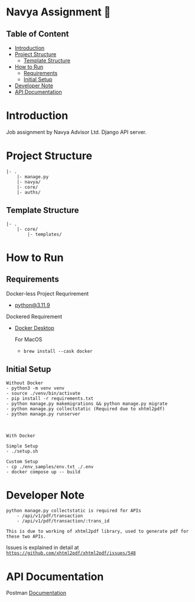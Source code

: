 # Navya Assignment 📨

## Table of Content

- [Introduction](#introduction)
- [Project Structure](#project-structure)
    - [Template Structure](#template-structure)
- [How to Run](#how-to-run)
  - [Requirements](#requirements)
  - [Initial Setup](#initial-setup)
- [Developer Note](#developer-note)
- [API Documentation](#api-documentation)

# Introduction

Job assignment by Navya Advisor Ltd. Django API server.

# Project Structure

    |- .
        |- manage.py
        |- navya/
        |- core/
        |- auths/

## Template Structure

    |- .
        |- core/
            |- templates/

# How to Run
## Requirements
Docker-less Project Requrirement
- [python@3.11.9](https://www.python.org/downloads/release/python-3119/)

Dockered Requirement
- [Docker Desktop](https://www.docker.com/products/docker-desktop/)

    For MacOS
    - `brew install --cask docker`

## Initial Setup
    Without Docker
    - python3 -m venv venv
    - source ./venv/bin/activate
    - pip install -r requirements.txt
    - python manage.py makemigrations && python manage.py migrate
    - python manage.py collectstatic (Required due to xhtml2pdf)
    - python manage.py runserver
<br />
    
    With Docker
    
    Simple Setup
    - ./setup.sh

    Custom Setup
    - cp ./env_samples/env.txt ./.env
    - docker compose up -- build

# Developer Note
```
python manage.py collectstatic is required for APIs
    - /api/v1/pdf/transaction
    - /api/v1/pdf/transaction/:trans_id

This is due to working of xhtml2pdf library, used to generate pdf for these two APIs.
```
Issues is explained in detail at [`https://github.com/xhtml2pdf/xhtml2pdf/issues/548`](https://github.com/xhtml2pdf/xhtml2pdf/issues/548)

# API Documentation
Postman [Documentation](https://documenter.getpostman.com/view/8411525/2sA3sAgSfr)




